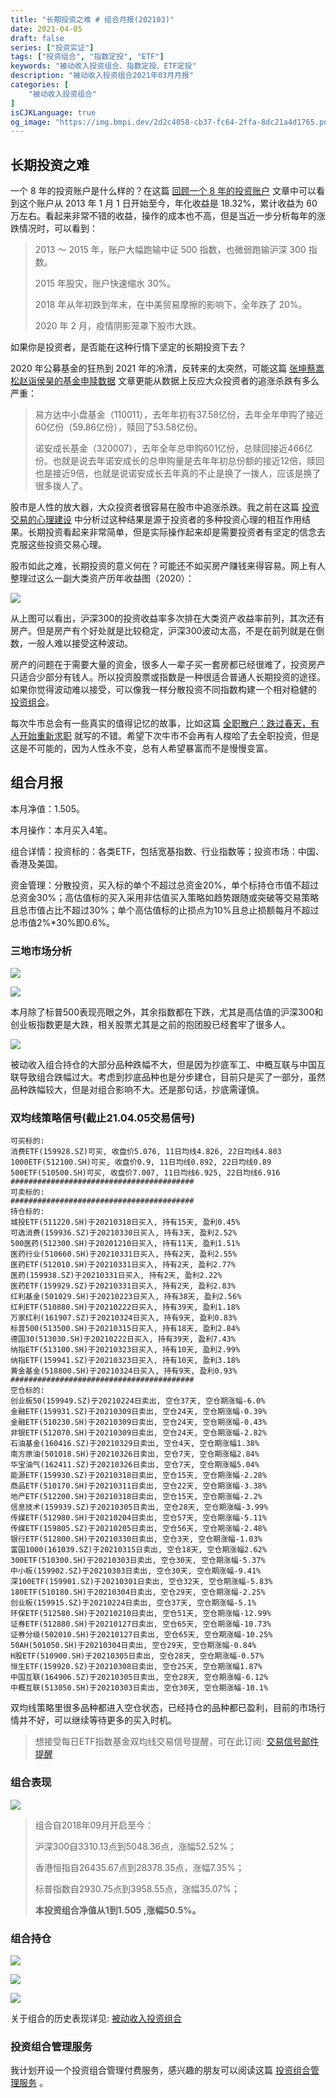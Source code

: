 ```yaml
---
title: "长期投资之难 # 组合月报(202103)"
date: 2021-04-05
draft: false
series: ["投资实证"]
tags: ["投资组合", "指数定投", "ETF"]
keywords: "被动收入投资组合、指数定投、ETF定投"
description: "被动收入投资组合2021年03月月报"
categories: [
    "被动收入投资组合"
]
isCJKLanguage: true
og_image: "https://img.bmpi.dev/2d2c4058-cb37-fc64-2ffa-8dc21a4d1765.png"
---
```


## 长期投资之难

一个 8 年的投资账户是什么样的？在这篇 [回顾一个 8 年的投资账户](https://mp.weixin.qq.com/s/mWWFRa1y-xZ1IKXgtUVEow) 文章中可以看到这个账户从 2013 年 1 月 1 日开始至今，年化收益是 18.32%，累计收益为 60 万左右。看起来非常不错的收益，操作的成本也不高，但是当近一步分析每年的涨跌情况时，可以看到：

> 2013 ～ 2015 年，账户大幅跑输中证 500 指数，也微弱跑输沪深 300 指数。
> 
> 2015 年股灾，账户快速缩水 30%。
>
> 2018 年从年初跌到年末，在中美贸易摩擦的影响下，全年跌了 20%。
>
> 2020 年 2 月，疫情阴影笼罩下股市大跌。

如果你是投资者，是否能在这种行情下坚定的长期投资下去？

2020 年公募基金的狂热到 2021 年的冷清，反转来的太突然，可能这篇 [张坤蔡嵩松赵诣侯昊的基金申赎数据](https://mp.weixin.qq.com/s/4GBLP249Ze2urZLB4uPlyw) 文章更能从数据上反应大众投资者的追涨杀跌有多么严重：

> 易方达中小盘基金（110011），去年年初有37.58亿份，去年全年申购了接近60亿份（59.86亿份），赎回了53.58亿份。
> 
> 诺安成长基金（320007），去年全年总申购601亿份，总赎回接近466亿份。也就是说去年诺安成长的总申购量是去年年初总份额的接近12倍，赎回也是接近9倍，也就是说诺安成长去年真的不止是换了一拨人，应该是换了很多拨人了。

股市是人性的放大器，大众投资者很容易在股市中追涨杀跌。我之前在这篇 [投资交易的心理建设](/money/passive-income-protfolio/202010/) 中分析过这种结果是源于投资者的多种投资心理的相互作用结果。长期投资看起来非常简单，但是实际操作起来却是需要投资者有坚定的信念去克服这些投资交易心理。

股市如此之难，长期投资的意义何在？可能还不如买房产赚钱来得容易。网上有人整理过这么一副大类资产历年收益图（2020）：

![](https://img.bmpi.dev/973d74a8-0ddb-7e43-a37f-4e156d573a5e.png)

从上图可以看出，沪深300的投资收益率多次排在大类资产收益率前列，其次还有房产。但是房产有个好处就是比较稳定，沪深300波动太高，不是在前列就是在倒数，一般人难以接受这种波动。

房产的问题在于需要大量的资金，很多人一辈子买一套房都已经很难了，投资房产只适合少部分有钱人。所以投资股票或指数是一种很适合普通人长期投资的途径。如果你觉得波动难以接受，可以像我一样分散投资不同指数构建一个相对稳健的 [投资组合](/money/passive-income-protfolio/202006/)。

每次牛市总会有一些真实的值得记忆的故事，比如这篇 [全职散户：跌过春天，有人开始重新求职](https://mp.weixin.qq.com/s/ASyu2oU2-xg7ynV8iW4zgg) 就写的不错。希望下次牛市不会再有人梭哈了去全职投资，但是这是不可能的，因为人性永不变，总有人希望暴富而不是慢慢变富。

## 组合月报

本月净值：1.505。

本月操作：本月买入4笔。

组合详情：投资标的：各类ETF，包括宽基指数、行业指数等；投资市场：中国、香港及美国。

资金管理：分散投资，买入标的单个不超过总资金20%，单个标持仓市值不超过总资金30%；高估值标的买入采用非估值买入策略如趋势跟随或突破等交易策略且总市值占比不超过30%；单个高估值标的止损点为10%且总止损额每月不超过总市值2%*30%即0.6%。

### 三地市场分析

![](https://img.bmpi.dev/2fc62925-359e-3465-2595-d10a7c7f5e9f.png)

![](https://img.bmpi.dev/a5806e05-fc55-4b71-4659-cb0ee3b17046.png)

本月除了标普500表现亮眼之外，其余指数都在下跌，尤其是高估值的沪深300和创业板指数更是大跌，相关股票尤其是之前的抱团股已经套牢了很多人。

![](https://img.bmpi.dev/a62e817b-ac98-02e4-9c74-f3ff1188b753.png)

被动收入组合持仓的大部分品种跌幅不大，但是因为抄底军工、中概互联与中国互联导致组合跌幅过大。考虑到抄底品种也是分步建仓，目前只是买了一部分，虽然品种跌幅较大，但是对组合影响不大。还是那句话，抄底需谨慎。

### 双均线策略信号(截止21.04.05交易信号)

```text
可买标的:
消费ETF(159928.SZ)可买, 收盘价5.076, 11日均线4.826, 22日均线4.803
1000ETF(512100.SH)可买, 收盘价0.9, 11日均线0.892, 22日均线0.89
500ETF(510500.SH)可买, 收盘价7.007, 11日均线6.925, 22日均线6.916
#########################################
可卖标的:
#########################################
持仓标的:
城投ETF(511220.SH)于20210318日买入, 持有15天, 盈利0.45%
可选消费(159936.SZ)于20210330日买入, 持有3天, 盈利2.52%
500医药(512300.SH)于20201210日买入, 持有11天, 盈利1.51%
医药行业(510660.SH)于20210331日买入, 持有2天, 盈利2.55%
医药ETF(512010.SH)于20210331日买入, 持有2天, 盈利2.77%
医药(159938.SZ)于20210331日买入, 持有2天, 盈利2.22%
医药ETF(159929.SZ)于20210331日买入, 持有2天, 盈利2.83%
红利基金(501029.SH)于20210223日买入, 持有38天, 盈利2.56%
红利ETF(510880.SH)于20210222日买入, 持有39天, 盈利1.18%
万家红利(161907.SZ)于20210324日买入, 持有9天, 盈利0.83%
标普500(513500.SH)于20210315日买入, 持有18天, 盈利2.84%
德国30(513030.SH)于20210222日买入, 持有39天, 盈利7.43%
纳指ETF(513100.SH)于20210323日买入, 持有10天, 盈利2.99%
纳指ETF(159941.SZ)于20210323日买入, 持有10天, 盈利3.18%
黄金基金(518800.SH)于20210324日买入, 持有9天, 盈利0.93%
#########################################
空仓标的:
创业板50(159949.SZ)于20210224日卖出, 空仓37天, 空仓期涨幅-6.0%
金融ETF(159931.SZ)于20210309日卖出, 空仓24天, 空仓期涨幅-0.39%
金融ETF(510230.SH)于20210309日卖出, 空仓24天, 空仓期涨幅-0.43%
非银ETF(512070.SH)于20210309日卖出, 空仓24天, 空仓期涨幅-2.82%
石油基金(160416.SZ)于20210329日卖出, 空仓4天, 空仓期涨幅1.38%
南方原油(501018.SH)于20210326日卖出, 空仓7天, 空仓期涨幅2.84%
华宝油气(162411.SZ)于20210326日卖出, 空仓7天, 空仓期涨幅5.04%
能源ETF(159930.SZ)于20210318日卖出, 空仓15天, 空仓期涨幅-2.28%
商品ETF(510170.SH)于20210311日卖出, 空仓22天, 空仓期涨幅-3.38%
地产ETF(512200.SH)于20210318日卖出, 空仓15天, 空仓期涨幅-2.2%
信息技术(159939.SZ)于20210305日卖出, 空仓28天, 空仓期涨幅-3.99%
传媒ETF(512980.SH)于20210204日卖出, 空仓57天, 空仓期涨幅-5.11%
传媒ETF(159805.SZ)于20210205日卖出, 空仓56天, 空仓期涨幅-2.48%
银行ETF(512800.SH)于20210330日卖出, 空仓3天, 空仓期涨幅-1.03%
富国1000(161039.SZ)于20210315日卖出, 空仓18天, 空仓期涨幅2.62%
300ETF(510300.SH)于20210303日卖出, 空仓30天, 空仓期涨幅-5.37%
中小板(159902.SZ)于20210303日卖出, 空仓30天, 空仓期涨幅-9.41%
深100ETF(159901.SZ)于20210301日卖出, 空仓32天, 空仓期涨幅-5.83%
180ETF(510180.SH)于20210304日卖出, 空仓29天, 空仓期涨幅-2.25%
创业板(159915.SZ)于20210224日卖出, 空仓37天, 空仓期涨幅-5.1%
环保ETF(512580.SH)于20210210日卖出, 空仓51天, 空仓期涨幅-12.99%
证券ETF(512880.SH)于20210127日卖出, 空仓65天, 空仓期涨幅-10.73%
证券分级(502010.SH)于20210127日卖出, 空仓65天, 空仓期涨幅-10.25%
50AH(501050.SH)于20210304日卖出, 空仓29天, 空仓期涨幅-0.84%
H股ETF(510900.SH)于20210305日卖出, 空仓28天, 空仓期涨幅-0.57%
恒生ETF(159920.SZ)于20210308日卖出, 空仓25天, 空仓期涨幅1.87%
中国互联(164906.SZ)于20210305日卖出, 空仓28天, 空仓期涨幅-6.12%
中概互联(513050.SH)于20210303日卖出, 空仓30天, 空仓期涨幅-10.1%
```

双均线策略里很多品种都进入空仓状态，已经持仓的品种都已盈利，目前的市场行情并不好，可以继续等待更多的买入时机。

> 想接受每日ETF指数基金双均线交易信号提醒，可在此订阅: [交易信号邮件提醒](https://money.bmpi.dev/)

### 组合表现

![](https://img.bmpi.dev/2d2c4058-cb37-fc64-2ffa-8dc21a4d1765.png)

> 组合自2018年09月开启至今：
> 
> 沪深300自3310.13点到5048.36点，涨幅52.52%；
> 
> 香港恒指自26435.67点到28378.35点，涨幅7.35%；
> 
> 标普指数自2930.75点到3958.55点，涨幅35.07%；
> 
> **本投资组合净值从1到1.505 ,涨幅50.5%。**

### 组合持仓

![](https://img.bmpi.dev/d575966b-566a-5b13-02d5-6ed105fd8a7c.png)

![](https://img.bmpi.dev/a8eb2460-11c9-acde-3673-0a346823fb21.png)

![](https://img.bmpi.dev/df58c7ca-b60b-eb70-5c9f-b7c805cdd660.png)

关于组合的历史表现详见: [被动收入投资组合](https://www.notion.so/mdw/e0ed086e701a4d0aaa4839d2c7aa62ea)

### 投资组合管理服务

我计划开设一个投资组合管理付费服务，感兴趣的朋友可以阅读这篇 [投资组合管理服务](/invest/) 。
